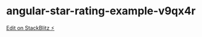 # angular-star-rating-example-v9qx4r

[Edit on StackBlitz ⚡️](https://stackblitz.com/edit/angular-star-rating-example-v9qx4r)